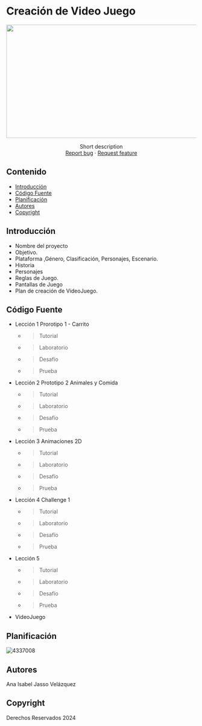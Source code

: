 # Creación de Video Juego
<p align="center">
    <img src="https://user-images.githubusercontent.com/8560750/195950148-0c0df38e-5f96-45ae-87c3-6922738c612d.jpg" alt="Logo" width=1200 height=300>

  <p align="center">
    Short description
    <br>
    <a href="https://reponame/issues/new?template=bug.md">Report bug</a>
    ·
    <a href="https://reponame/issues/new?template=feature.md&labels=feature">Request feature</a>
  </p>
</p>


## Contenido

- [Introducción](#introducción)
- [Código Fuente](#código-fuente)
- [Planificación](#planificación)
- [Autores](#autores)
- [Copyright](#copyright)


## Introducción

- Nombre del proyecto
- Objetivo.
- Plataforma ,Género, Clasificación, Personajes, Escenario.
- Historia
- Personajes
- Reglas de Juego.
- Pantallas de Juego
- Plan de creación de VideoJuego.

## Código Fuente

* Lección 1 Prorotipo 1 - Carrito
  * > Tutorial
  * > Laboratorio
  * > Desafío
  * > Prueba
* Lección 2 Prototipo 2 Animales y Comida
  * > Tutorial
  * > Laboratorio
  * > Desafío
  * > Prueba
* Lección 3 Animaciones 2D
  * > Tutorial
  * > Laboratorio
  * > Desafío
  * > Prueba
* Lección 4 Challenge 1
  * > Tutorial
  * > Laboratorio
  * > Desafío
  * > Prueba
* Lección 5
  * > Tutorial
  * > Laboratorio
  * > Desafío
  * > Prueba
* VideoJuego

## Planificación

![4337008](https://user-images.githubusercontent.com/8560750/195951617-083a7e4d-323d-47b5-8e5e-529ded31bc06.jpg)

## Autores
Ana Isabel Jasso Velázquez

## Copyright
Derechos Reservados 2024
